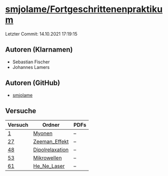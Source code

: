 # [smjolame/Fortgeschrittenenpraktikum](https://github.com/smjolame/Fortgeschrittenenpraktikum)

Letzter Commit: 14.10.2021 17:19:15

## Autoren (Klarnamen)
- Sebastian Fischer
- Johannes Lamers

## Autoren (GitHub)
- [smjolame](https://github.com/smjolame)

## Versuche

|       Versuch        |                                               Ordner                                                |PDFs|
|----------------------|-----------------------------------------------------------------------------------------------------|----|
|[1](../../versuch/1)  |[Myonen](https://github.com/smjolame/Fortgeschrittenenpraktikum/tree/master/Myonen)                  |–   |
|[27](../../versuch/27)|[Zeeman_Effekt](https://github.com/smjolame/Fortgeschrittenenpraktikum/tree/master/Zeeman_Effekt)    |–   |
|[48](../../versuch/48)|[Dipolrelaxation](https://github.com/smjolame/Fortgeschrittenenpraktikum/tree/master/Dipolrelaxation)|–   |
|[53](../../versuch/53)|[Mikrowellen](https://github.com/smjolame/Fortgeschrittenenpraktikum/tree/master/Mikrowellen)        |–   |
|[61](../../versuch/61)|[He_Ne_Laser](https://github.com/smjolame/Fortgeschrittenenpraktikum/tree/master/He_Ne_Laser)        |–   |

